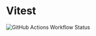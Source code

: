 # Vitest

![GitHub Actions Workflow Status](https://img.shields.io/github/actions/workflow/status/Frann0/Vitest/main.yml?style=for-the-badge)


